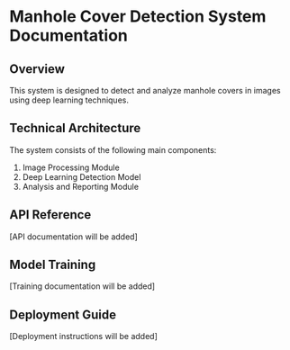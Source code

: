 # Manhole Cover Detection System Documentation

## Overview

This system is designed to detect and analyze manhole covers in images using deep learning techniques.

## Technical Architecture

The system consists of the following main components:

1. Image Processing Module
2. Deep Learning Detection Model
3. Analysis and Reporting Module

## API Reference

[API documentation will be added]

## Model Training

[Training documentation will be added]

## Deployment Guide

[Deployment instructions will be added]
